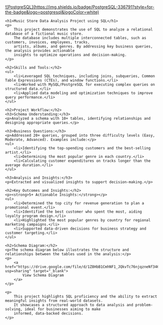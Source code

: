 <!DOCTYPE html>
<html lang="en">
<head>
    <meta charset="UTF-8">
    <meta name="viewport" content="width=device-width, initial-scale=1.0">
    <title>Music Store Data Analysis Project</title>
</head>
<body>
    <p>
        <a href="https://www.google.com/url?sa=i&url=https%3A%2F%2Fwww.postgresql.org%2F&psig=AOvVaw16vOStjc9E6urAFwBobjKM&ust=1733345605444000&source=images&cd=vfe&opi=89978449&ved=0CBQQjRxqFwoTCJj2l9u9jIoDFQAAAAAdAAAAABAE" target="_blank">
            ![PostgreSQL](https://img.shields.io/badge/PostgreSQL-336791?style=for-the-badge&logo=postgresql&logoColor=white)
        </a>
    </p>

    <h1>Music Store Data Analysis Project using SQL</h1>
    <p>
        This project demonstrates the use of SQL to analyze a relational database of a fictional music store. 
        The database includes multiple interconnected tables, such as customers, invoices, employees, tracks, 
        artists, albums, and genres. By addressing key business queries, the analysis provides actionable 
        insights to optimize operations and decision-making.
    </p>

    <h2>Skills and Tools:</h2>
    <ul>
        <li>Leveraged SQL techniques, including joins, subqueries, Common Table Expressions (CTEs), and window functions.</li>
        <li>Worked with MySQL/PostgreSQL for executing complex queries on structured data.</li>
        <li>Applied data modeling and optimization techniques to improve query performance.</li>
    </ul>

    <h2>Project Workflow:</h2>
    <h3>Schema Understanding:</h3>
    <p>Analyzed a schema with 10+ tables, identifying relationships and designing appropriate queries.</p>

    <h3>Business Questions:</h3>
    <p>Addressed 20+ queries, grouped into three difficulty levels (Easy, Moderate, Advanced). Examples include:</p>
    <ul>
        <li>Identifying the top-spending customers and the best-selling artist.</li>
        <li>Determining the most popular genre in each country.</li>
        <li>Calculating customer expenditures on tracks longer than the average duration.</li>
    </ul>

    <h3>Analysis and Insights:</h3>
    <p>Extracted and visualized insights to support decision-making.</p>

    <h2>Key Outcomes and Insights:</h2>
    <p><strong>5+ Actionable Insights:</strong></p>
    <ul>
        <li>Determined the top city for revenue generation to plan a promotional event.</li>
        <li>Identified the best customer who spent the most, aiding loyalty program design.</li>
        <li>Highlighted the most popular genres by country for regional marketing campaigns.</li>
        <li>Supported data-driven decisions for business strategy and customer targeting.</li>
    </ul>

    <h2>Schema Diagram:</h2>
    <p>The schema diagram below illustrates the structure and relationships between the tables used in the analysis:</p>
    <p>
        <a href="https://drive.google.com/file/d/1Z8HbB1CmhNF1_JQkvTc76njqzneNf346/view?usp=sharing" target="_blank">
            View Schema Diagram
        </a>
    </p>

    <p>
        This project highlights SQL proficiency and the ability to extract meaningful insights from real-world datasets. 
        It showcases a structured approach to data analysis and problem-solving, ideal for businesses aiming to make 
        informed, data-backed decisions.
    </p>
</body>
</html>
